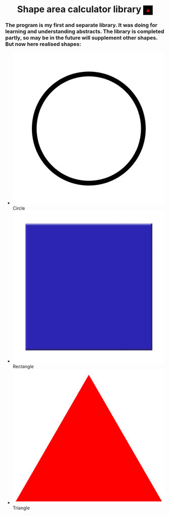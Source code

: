 <h1 align="center">Shape area calculator library <img src="https://github.com/MikLomonosov/ShapeAreaCalculation/blob/master/ShapeAreaCalculation/Images/shapes.gif" height="30" style="vertical-align:middle" alt="Shapes"/></h1> 
<h3 align="left">The program is my first and separate library. It was doing for learning and understanding abstracts. The library is completed partly, so may be in the future will supplement other shapes. But now here realised shapes:</h3>
<ul>
  <li><img src ="https://github.com/MikLomonosov/ShapeAreaCalculation/blob/master/ShapeAreaCalculation/Images/circle.png" alt="circle"/>Circle</li>
  <li><img src ="https://github.com/MikLomonosov/ShapeAreaCalculation/blob/master/ShapeAreaCalculation/Images/square.png" alt="square"/>Rectangle</li>
  <li><img src ="https://github.com/MikLomonosov/ShapeAreaCalculation/blob/master/ShapeAreaCalculation/Images/triangle.png" alt="triangle"/>Triangle</li>
</ul>
